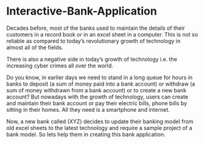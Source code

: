 # Interactive-Bank-Application
Decades before, most of the banks used to maintain the details of their customers in a record book or in an excel sheet in a computer. This is not so reliable as compared to today’s revolutionary growth of technology in almost all of the fields.

There is also a negative side in today’s growth of technology i.e. the increasing cyber crimes all over the world.

Do you know, in earlier days we need to stand in a long queue for hours in banks to deposit (a sum of money paid into a bank account) or withdraw (a sum of money withdrawn from a bank account) or to create a new bank account?
But nowadays with the growth of technology, users can create and maintain their bank account or pay their electric bills, phone bills by sitting in their homes. All they need is a smartphone and internet.

Now, a new bank called (XYZ) decides to update their banking model from old excel sheets to the latest technology and require a sample project of a bank model. So lets help them in creating this bank application.
